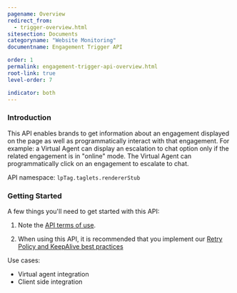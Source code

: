 ```yaml
---
pagename: Overview
redirect_from:
  - trigger-overview.html
sitesection: Documents
categoryname: "Website Monitoring"
documentname: Engagement Trigger API

order: 1
permalink: engagement-trigger-api-overview.html
root-link: true
level-order: 7

indicator: both
---
```

### Introduction

This API enables brands to get information about an engagement displayed on the page as well as programmatically interact with that engagement. For example: a Virtual Agent can display an escalation to chat option only if the related engagement is in "online" mode. The Virtual Agent can programmatically click on an engagement to escalate to chat.

API namespace: ```lpTag.taglets.rendererStub```

### Getting Started

A few things you'll need to get started with this API:

1. Note the [API terms of use](https://www.liveperson.com/policies/apitou).

2. When using this API, it is recommended that you implement our [Retry Policy and KeepAlive best practices](guides-retry-policy.html)



Use cases:

- Virtual agent integration
- Client side integration
